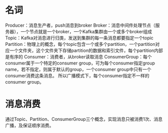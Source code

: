 # 名词
Producer：消息生产者，push消息到broker
Broker：消息中间件处理节点（服务器），一个节点就是一个broker，一个Kafka集群由一个或多个broker组成
Topic：Kafka对消息进行归类，发送到集群的每一条消息都要指定一个topic
Partition：物理上的概念，每个topic包含一个或多个partition，一个partition对应一个文件夹，这个文件夹下存储partition的数据和索引文件，每个partition内部是有序的
Consumer：消费者，从broker读取消息
ConsumerGroup：每个consumer属于一个特定的consumer group，可为每个consumer指定group name，若不指定，则属于默认的group，一个consumer group中只有一个consumer消费这条消息。
所以广播模式下，每个consumer指定不一样的consumer group。

# 消息消费
通过Topic、Partition、ConsumerGroup三个概念，实现消息只被消费1次、消息广播，及保证顺序消费。



